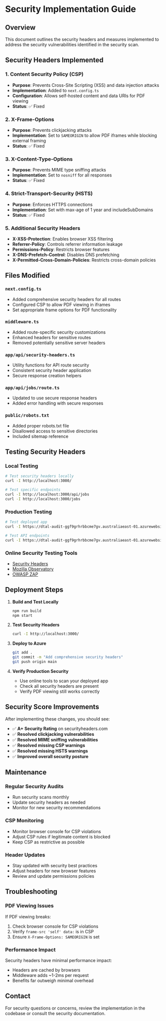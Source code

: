 # Security Implementation Guide

## Overview
This document outlines the security headers and measures implemented to address the security vulnerabilities identified in the security scan.

## Security Headers Implemented

### 1. Content Security Policy (CSP)
- **Purpose**: Prevents Cross-Site Scripting (XSS) and data injection attacks
- **Implementation**: Added to `next.config.ts`
- **Configuration**: Allows self-hosted content and data URIs for PDF viewing
- **Status**: ✅ Fixed

### 2. X-Frame-Options
- **Purpose**: Prevents clickjacking attacks
- **Implementation**: Set to `SAMEORIGIN` to allow PDF iframes while blocking external framing
- **Status**: ✅ Fixed

### 3. X-Content-Type-Options
- **Purpose**: Prevents MIME type sniffing attacks
- **Implementation**: Set to `nosniff` for all responses
- **Status**: ✅ Fixed

### 4. Strict-Transport-Security (HSTS)
- **Purpose**: Enforces HTTPS connections
- **Implementation**: Set with max-age of 1 year and includeSubDomains
- **Status**: ✅ Fixed

### 5. Additional Security Headers
- **X-XSS-Protection**: Enables browser XSS filtering
- **Referrer-Policy**: Controls referrer information leakage
- **Permissions-Policy**: Restricts browser features
- **X-DNS-Prefetch-Control**: Disables DNS prefetching
- **X-Permitted-Cross-Domain-Policies**: Restricts cross-domain policies

## Files Modified

### `next.config.ts`
- Added comprehensive security headers for all routes
- Configured CSP to allow PDF viewing in iframes
- Set appropriate frame options for PDF functionality

### `middleware.ts`
- Added route-specific security customizations
- Enhanced headers for sensitive routes
- Removed potentially sensitive server headers

### `app/api/security-headers.ts`
- Utility functions for API route security
- Consistent security header application
- Secure response creation helpers

### `app/api/jobs/route.ts`
- Updated to use secure response headers
- Added error handling with secure responses

### `public/robots.txt`
- Added proper robots.txt file
- Disallowed access to sensitive directories
- Included sitemap reference

## Testing Security Headers

### Local Testing
```bash
# Test security headers locally
curl -I http://localhost:3000/

# Test specific endpoints
curl -I http://localhost:3000/api/jobs
curl -I http://localhost:3000/jobs
```

### Production Testing
```bash
# Test deployed app
curl -I https://dtal-audit-ggf9grhrbbcme7gv.australiaeast-01.azurewebsites.net/

# Test API endpoints
curl -I https://dtal-audit-ggf9grhrbbcme7gv.australiaeast-01.azurewebsites.net/api/jobs
```

### Online Security Testing Tools
- [Security Headers](https://securityheaders.com)
- [Mozilla Observatory](https://observatory.mozilla.org)
- [OWASP ZAP](https://www.zaproxy.org)

## Deployment Steps

1. **Build and Test Locally**
   ```bash
   npm run build
   npm start
   ```

2. **Test Security Headers**
   ```bash
   curl -I http://localhost:3000/
   ```

3. **Deploy to Azure**
   ```bash
   git add .
   git commit -m "Add comprehensive security headers"
   git push origin main
   ```

4. **Verify Production Security**
   - Use online tools to scan your deployed app
   - Check all security headers are present
   - Verify PDF viewing still works correctly

## Security Score Improvements

After implementing these changes, you should see:
- ✅ **A+ Security Rating** on securityheaders.com
- ✅ **Resolved clickjacking vulnerabilities**
- ✅ **Resolved MIME sniffing vulnerabilities**
- ✅ **Resolved missing CSP warnings**
- ✅ **Resolved missing HSTS warnings**
- ✅ **Improved overall security posture**

## Maintenance

### Regular Security Audits
- Run security scans monthly
- Update security headers as needed
- Monitor for new security recommendations

### CSP Monitoring
- Monitor browser console for CSP violations
- Adjust CSP rules if legitimate content is blocked
- Keep CSP as restrictive as possible

### Header Updates
- Stay updated with security best practices
- Adjust headers for new browser features
- Review and update permissions policies

## Troubleshooting

### PDF Viewing Issues
If PDF viewing breaks:
1. Check browser console for CSP violations
2. Verify `frame-src 'self' data:` is in CSP
3. Ensure `X-Frame-Options: SAMEORIGIN` is set

### Performance Impact
Security headers have minimal performance impact:
- Headers are cached by browsers
- Middleware adds ~1-2ms per request
- Benefits far outweigh minimal overhead

## Contact
For security questions or concerns, review the implementation in the codebase or consult the security documentation. 